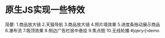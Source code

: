 # 原生JS实现一些特效
简要:
1.商品放大镜
2.天猫导航
3.商品放大镜
4.照片墙效果
5.进度条拖动展示商品
6.瀑布流
7.吸顶效果
8.侧边广告栏居中悬挂
9.焦点图
10.无线轮播
#jqery小demo
